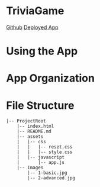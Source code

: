 # TriviaGame

[Github]()
[Deployed App]()

# Using the App


# App Organization


# File Structure
```
|-- ProjectRoot
    |-- index.html
    |-- README.md
    |-- assets
    |   |-- css
    |   |   |-- reset.css
    |   |   |-- style.css
    |   |-- javascript
    |       |-- app.js
    |-- Images
        |-- 1-basic.jpg
        |-- 2-advanced.jpg

```